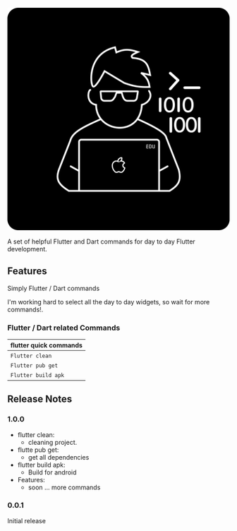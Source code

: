 ![Header](https://github.com/Eldiyar0220/simpler-flutter-tasks/blob/main/images/eldiyar_profile_icon.png)

A set of helpful Flutter and Dart commands for day to day Flutter development.

## Features

Simply Flutter / Dart commands

I'm working hard to select all the day to day widgets, so wait for more commands!.

### Flutter / Dart related Commands

| flutter quick commands   |
| ------------------------------------ |
| `Flutter clean`                      |
| `Flutter pub get`                    |
| `Flutter build apk`                  |

## Release Notes



### 1.0.0

- flutter clean:
  - cleaning project.
- flutte pub get:
  - get all dependencies 
- flutter build apk:
  - Build for android
- Features:
  - soon ... more commands

### 0.0.1

Initial release
